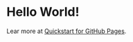 # Hello World!

Lear more at [Quickstart for GitHub Pages](https://docs.github.com/en/pages/quickstart).
